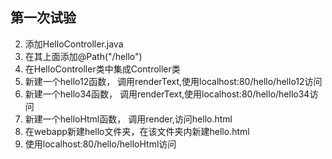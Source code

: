## 第一次试验
2. 添加HelloController.java
3. 在其上面添加@Path("/hello")
4. 在HelloController类中集成Controller类
5. 新建一个hello12函数， 调用renderText,使用localhost:80/hello/hello12访问
6. 新建一个hello34函数， 调用renderText,使用localhost:80/hello/hello34访问
7. 新建一个helloHtml函数， 调用render,访问hello.html
8. 在webapp新建hello文件夹，在该文件夹内新建hello.html
9. 使用localhost:80/hello/helloHtml访问